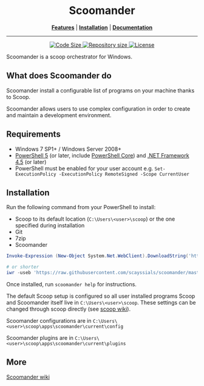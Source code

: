 <p align="center">
<!--<img src="scoop.png" alt="Long live Scoop!"/>-->
    <h1 align="center">Scoomander</h1>
</p>
<p align="center">
<b><a href="https://github.com/scayssials/scoomander#what-does-scoomander-do">Features</a></b>
|
<b><a href="https://github.com/scayssials/scoomander#installation">Installation</a></b>
|
<b><a href="https://github.com/scayssials/scoomander/wiki">Documentation</a></b>
</p>

- - -
<p align="center" >
    <a href="https://github.com/scayssials/scoomander">
        <img src="https://img.shields.io/github/languages/code-size/scayssials/scoomander.svg" alt="Code Size" />
    </a>
    <a href="https://github.com/scayssials/scoomander">
        <img src="https://img.shields.io/github/repo-size/scayssials/scoomander.svg" alt="Repository size" />
    </a>
    <a href="https://github.com/scayssials/scoomander/blob/master/LICENSE">
        <img src="https://img.shields.io/github/license/scayssials/scoomander.svg" alt="License" />
    </a>    
</p>

Scoomander is a scoop orchestrator for Windows.

## What does Scoomander do

Scoomander install a configurable list of programs on your machine thanks to Scoop.

Scoomander allows users to use complex configuration in order to create and maintain a development environment. 

## Requirements

- Windows 7 SP1+ / Windows Server 2008+
- [PowerShell 5](https://aka.ms/wmf5download) (or later, include [PowerShell Core](https://docs.microsoft.com/en-us/powershell/scripting/install/installing-powershell-core-on-windows?view=powershell-6)) and [.NET Framework 4.5](https://www.microsoft.com/net/download) (or later)
- PowerShell must be enabled for your user account e.g. `Set-ExecutionPolicy -ExecutionPolicy RemoteSigned -Scope CurrentUser`

## Installation

Run the following command from your PowerShell to install:
- Scoop to its default location (`C:\Users\<user>\scoop`) or the one specified during installation 
- Git
- 7zip
- Scoomander

```powershell
Invoke-Expression (New-Object System.Net.WebClient).DownloadString('https://raw.githubusercontent.com/scayssials/scoomander/master/bin/install.ps1')

# or shorter
iwr -useb 'https://raw.githubusercontent.com/scayssials/scoomander/master/bin/install.ps1' | iex
```

Once installed, run `scoomander help` for instructions.

The default Scoop setup is configured so all user installed programs Scoop and Scoomander itself live in `C:\Users\<user>\scoop`.
These settings can be changed through scoop directly (see [scoop wiki](https://github.com/lukesampson/scoop/wiki)).

Scoomander configurations are in `C:\Users\<user>\scoop\apps\scoomander\current\config`

Scoomander plugins are in `C:\Users\<user>\scoop\apps\scoomander\current\plugins`

## More

[Scoomander wiki](https://github.com/scayssials/scoomander/wiki)
